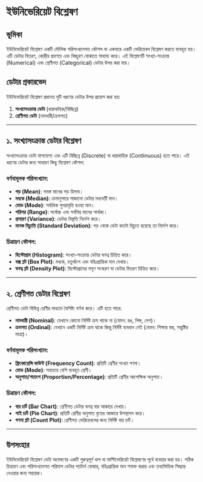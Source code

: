 # ইউনিভেরিয়েট বিশ্লেষণ

## ভূমিকা
ইউনিভেরিয়েট বিশ্লেষণ একটি মৌলিক পরিসংখ্যানগত কৌশল যা একবারে একটি ভেরিয়েবল বিশ্লেষণ করতে ব্যবহৃত হয়। এটি ডেটার বিতরণ, কেন্দ্রীয় প্রবণতা এবং বিচ্ছুরণ বোঝাতে সাহায্য করে। এই বিশ্লেষণটি সংখ্যা-সংক্রান্ত (Numerical) এবং শ্রেণীগত (Categorical) ডেটার উপর করা যায়।

## ডেটার প্রকারভেদ
ইউনিভেরিয়েট বিশ্লেষণ প্রধানত দুটি ধরণের ডেটার উপর প্রয়োগ করা হয়:
1. **সংখ্যাসংক্রান্ত ডেটা** (ধারাবাহিক/বিচ্ছিন্ন)
2. **শ্রেণীগত ডেটা** (নামধারী/ক্রমগত)

---

## ১. সংখ্যাসংক্রান্ত ডেটার বিশ্লেষণ
সংখ্যাসংক্রান্ত ডেটা মাপযোগ্য এবং এটি বিচ্ছিন্ন (Discrete) বা ধারাবাহিক (Continuous) হতে পারে। এই ধরণের ডেটার জন্য সাধারণ কিছু বিশ্লেষণ কৌশল:

### **বর্ণনামূলক পরিসংখ্যান:**
- **গড় (Mean)**: সমস্ত মানের গড় হিসাব।
- **মধ্যক (Median)**: ক্রমানুসারে সাজানো ডেটার মধ্যবর্তী মান।
- **মোড (Mode)**: সর্বাধিক পুনরাবৃত্তি হওয়া মান।
- **পরিসর (Range)**: সর্বোচ্চ এবং সর্বনিম্ন মানের পার্থক্য।
- **প্রসারণ (Variance)**: ডেটার বিস্তৃতি নির্দেশ করে।
- **মানক বিচ্যুতি (Standard Deviation)**: গড় থেকে ডেটা কতটা বিচ্যুত হয়েছে তা নির্দেশ করে।

### **চিত্রায়ণ কৌশল:**
- **হিস্টোগ্রাম (Histogram)**: সংখ্যা-সংক্রান্ত ডেটার ঘনত্ব চিত্রিত করে।
- **বক্স প্লট (Box Plot)**: মধ্যক, চতুর্থাংশ এবং বহিঃপ্রান্তিক মান দেখায়।
- **ঘনত্ব প্লট (Density Plot)**: হিস্টোগ্রামের মসৃণ সংস্করণ যা ডেটার বিতরণ চিত্রিত করে।

---

## ২. শ্রেণীগত ডেটার বিশ্লেষণ
শ্রেণীগত ডেটা বিভিন্ন শ্রেণীর মাধ্যমে বৈশিষ্ট্য বর্ণনা করে। এটি হতে পারে:
- **নামধারী (Nominal)**: যেখানে কোনো নির্দিষ্ট ক্রম থাকে না (যেমন: রঙ, লিঙ্গ, দেশ)।
- **ক্রমগত (Ordinal)**: যেখানে একটি নির্দিষ্ট ক্রম থাকে কিন্তু নির্দিষ্ট ব্যবধান নেই (যেমন: শিক্ষার স্তর, সন্তুষ্টির মাত্রা)।

### **বর্ণনামূলক পরিসংখ্যান:**
- **ফ্রিকোয়েন্সি কাউন্ট (Frequency Count)**: প্রতিটি শ্রেণীর সংখ্যা গণনা।
- **মোড (Mode)**: সবচেয়ে বেশি ব্যবহৃত শ্রেণী।
- **অনুপাত/শতাংশ (Proportion/Percentage)**: প্রতিটি শ্রেণীর আপেক্ষিক অনুপাত।

### **চিত্রায়ণ কৌশল:**
- **বার চার্ট (Bar Chart)**: শ্রেণীগত ডেটার ঘনত্ব বার আকারে দেখায়।
- **পাই চার্ট (Pie Chart)**: প্রতিটি শ্রেণীর অনুপাত বৃত্তের আকারে উপস্থাপন করে।
- **গণনা প্লট (Count Plot)**: শ্রেণীগত ভেরিয়েবলের জন্য নির্দিষ্ট বার চার্ট।

---

## উপসংহার
ইউনিভেরিয়েট বিশ্লেষণ ডেটা অন্বেষণের একটি গুরুত্বপূর্ণ ধাপ যা মাল্টিভেরিয়েট বিশ্লেষণের পূর্বে ব্যবহার করা হয়। সঠিক চিত্রায়ণ এবং পরিসংখ্যানগত পরিমাপ ডেটার প্যাটার্ন বোঝার, বহিঃপ্রান্তিক মান শনাক্ত করার এবং তথ্যভিত্তিক সিদ্ধান্ত নেওয়ার জন্য সহায়ক।

